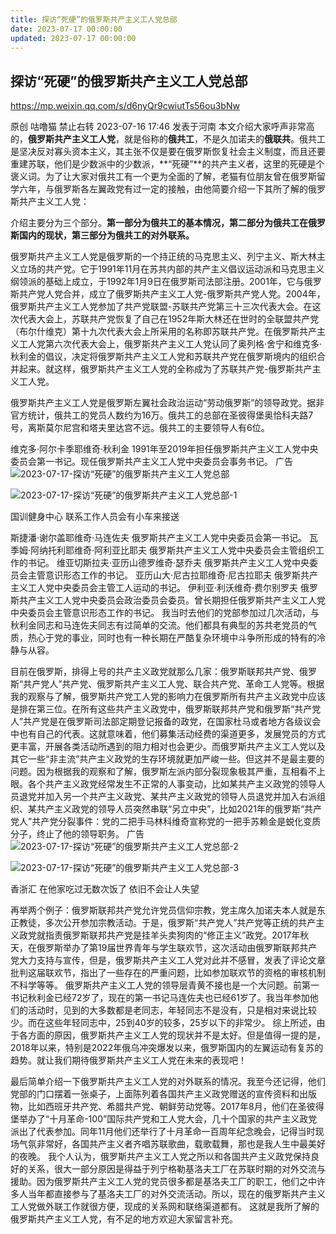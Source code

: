 ```yaml
---
title: 探访“死硬”的俄罗斯共产主义工人党总部
date: 2023-07-17 00:00:00
updated: 2023-07-17 00:00:00
---
```



## 探访“死硬”的俄罗斯共产主义工人党总部



https://mp.weixin.qq.com/s/d6nyQr9cwiutTs56ou3bNw




原创 咕噜猫 禁止右转 2023-07-16 17:46 发表于河南
本文介绍大家呼声非常高的，**俄罗斯共产主义工人党**，就是俗称的**俄共工**，不是久加诺夫的**俄联共**。俄共工是坚决反对寡头资本主义，其主张不仅是要在俄罗斯恢复社会主义制度，而且还要重建苏联，他们是少数派中的少数派，**“死硬”**的共产主义者，这里的死硬是个褒义词。为了让大家对俄共工有一个更为全面的了解，老猫有位朋友曾在俄罗斯留学六年，与俄罗斯各左翼政党有过一定的接触，由他简要介绍一下其所了解的俄罗斯共产主义工人党：

介绍主要分为三个部分。**第一部分为俄共工的基本情况，第二部分为俄共工在俄罗斯国内的现状，第三部分为俄共工的对外联系。**

俄罗斯共产主义工人党是俄罗斯的一个持正统的马克思主义、列宁主义、斯大林主义立场的共产党。它于1991年11月在苏共内部的共产主义倡议运动派和马克思主义纲领派的基础上成立，于1992年1月9日在俄罗斯司法部注册。2001年，它与俄罗斯共产党人党合并，成立了俄罗斯共产主义工人党-俄罗斯共产党人党。2004年，俄罗斯共产主义工人党参加了共产党联盟-苏联共产党第三十三次代表大会。在这次代表大会上，苏联共产党恢复了自己在1952年斯大林还在世时的全联盟共产党（布尔什维克）第十九次代表大会上所采用的名称即苏联共产党。在俄罗斯共产主义工人党第六次代表大会上，俄罗斯共产主义工人党认同了奥列格·舍宁和维克多·秋利金的倡议，决定将俄罗斯共产主义工人党和苏联共产党在俄罗斯境内的组织合并起来。就这样，俄罗斯共产主义工人党的全称成为了苏联共产党-俄罗斯共产主义工人党。

俄罗斯共产主义工人党是俄罗斯左翼社会政治运动“劳动俄罗斯”的领导政党。据非官方统计，俄共工的党员人数约为16万。俄共工的总部在圣彼得堡奥恰科夫路7号，离斯莫尔尼宫和塔夫里达宫不远。俄共工的主要领导人有6位。

维克多·阿尔卡季耶维奇·秋利金 1991年至2019年担任俄罗斯共产主义工人党中央委员会第一书记。现任俄罗斯共产主义工人党中央委员会事务书记。
广告
![2023-07-17-探访“死硬”的俄罗斯共产主义工人党总部](assets/2023-07-17-探访“死硬”的俄罗斯共产主义工人党总部.png)

![2023-07-17-探访“死硬”的俄罗斯共产主义工人党总部-1](assets/2023-07-17-探访“死硬”的俄罗斯共产主义工人党总部-1.jpeg)

国训健身中心
联系工作人员会有小车来接送

斯捷潘·谢尔盖耶维奇·马连佐夫 俄罗斯共产主义工人党中央委员会第一书记。
瓦季姆·阿纳托利耶维奇·阿利亚比耶夫 俄罗斯共产主义工人党中央委员会主管组织工作的书记。
维亚切斯拉夫·亚历山德罗维奇·瑟乔夫 俄罗斯共产主义工人党中央委员会主管意识形态工作的书记。
亚历山大·尼古拉耶维奇·尼古拉耶夫 俄罗斯共产主义工人党中央委员会主管工人运动的书记。
伊利亚·利沃维奇·费尔别罗夫 俄罗斯共产主义工人党中央委员会政治委员会委员。曾长期担任俄罗斯共产主义工人党中央委员会主管意识形态工作的书记。
我当时去他们的党部参加过几次活动，与秋利金同志和马连佐夫同志有过简单的交流。他们都具有典型的苏共老党员的气质，热心于党的事业，同时也有一种长期在严酷复杂环境中斗争所形成的特有的冷静与从容。

目前在俄罗斯，排得上号的共产主义政党就那么几家：俄罗斯联邦共产党、俄罗斯“共产党人”共产党、俄罗斯共产主义工人党、联合共产党、革命工人党等。根据我的观察与了解，俄罗斯共产党工人党的影响力在俄罗斯所有共产主义政党中应该是排在第三位。在所有这些共产主义政党中，俄罗斯联邦共产党和俄罗斯“共产党人”共产党是在俄罗斯司法部定期登记报备的政党，在国家杜马或者地方各级议会中也有自己的代表。这就意味着，他们募集活动经费的渠道更多，发展党员的方式更丰富，开展各类活动所遇到的阻力相对也会更少。而俄罗斯共产主义工人党以及其它一些“非主流”共产主义政党的生存环境就更加严峻一些。但这并不是最主要的问题。因为根据我的观察和了解，俄罗斯左派内部分裂现象极其严重，互相看不上眼。各个共产主义政党经常发生不正常的人事变动，比如某共产主义政党的领导人员退党并加入另一个共产主义政党、某共产主义政党的领导人员退党并加入右派组织、某共产主义政党的领导人员突然串联“另立中央”，比如2021年的俄罗斯“共产党人”共产党分裂事件：党的二把手马林科维奇宣称党的一把手苏赖金是蜕化变质分子，终止了他的领导职务。
广告
![2023-07-17-探访“死硬”的俄罗斯共产主义工人党总部-2](assets/2023-07-17-探访“死硬”的俄罗斯共产主义工人党总部-2.png)

![2023-07-17-探访“死硬”的俄罗斯共产主义工人党总部-3](assets/2023-07-17-探访“死硬”的俄罗斯共产主义工人党总部-3.jpeg)

香浙汇
在他家吃过无数次饭了 依旧不会让人失望

再举两个例子：俄罗斯联邦共产党允许党员信仰宗教，党主席久加诺夫本人就是东正教徒，多次公开参加宗教活动。于是，俄罗斯“共产党人”共产党等正统的共产主义政党就指责俄罗斯联邦共产党是挂羊头卖狗肉的“修正主义”政党。2017年秋天，在俄罗斯举办了第19届世界青年与学生联欢节，这次活动由俄罗斯联邦共产党大力支持与宣传，但是，俄罗斯共产主义工人党对此并不感冒，发表了评论文章批判这届联欢节，指出了一些存在的严重问题，比如参加联欢节的资格的审核机制不科学等等。
俄罗斯共产主义工人党的领导层青黄不接也是一个大问题。前第一书记秋利金已经72岁了，现在的第一书记马连佐夫也已经61岁了。我当年参加他们的活动时，见到的大多数都是老同志，年轻同志不是没有，只是相对来说比较少。而在这些年轻同志中，25到40岁的较多，25岁以下的非常少。
综上所述，由于各方面的原因，俄罗斯共产主义工人党的现状并不是太好。但是值得一提的是，2018年以来，特别是2022年俄乌冲突爆发以来，俄罗斯国内的左翼运动有复苏的趋势。就让我们期待俄罗斯共产主义工人党在未来的表现吧！

最后简单介绍一下俄罗斯共产主义工人党的对外联系的情况。我至今还记得，他们党部的门口摆着一张桌子，上面陈列着各国共产主义政党赠送的宣传资料和出版物，比如西班牙共产党、希腊共产党、朝鲜劳动党等。2017年8月，他们在圣彼得堡举办了“十月革命-100”国际共产党和工人党大会，几十个国家的共产主义政党派出了代表参加。同年11月他们还举行了十月革命一百周年纪念晚会，记得当时现场气氛非常好，各国共产主义者齐唱苏联歌曲，载歌载舞，那也是我人生中最美好的夜晚。
我个人认为，俄罗斯共产主义工人党之所以和各国共产主义政党保持良好的关系，很大一部分原因是得益于列宁格勒基洛夫工厂在苏联时期的对外交流与援助。因为俄罗斯共产主义工人党的党员很多都是基洛夫工厂的职工，他们之中许多人当年都直接参与了基洛夫工厂的对外交流活动。所以，现在的俄罗斯共产主义工人党做外联工作就很方便，现成的关系网和联络渠道都有。
这就是我所了解的俄罗斯共产主义工人党，有不足的地方欢迎大家留言补充。
